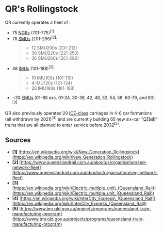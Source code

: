 # QR's Rollingstock

QR currently operates a fleet of :

- 75 [NGRs](./NGR.md) (701-775)<sup>\[1\]</sup>
- 78 [SMUs](./SMU.md) (201-296)<sup>\[2\]</sup>:
  > - 12 SMU200s (201-212)
  > - 30 SMU220s (221-250)
  > - 36 SMU260s (261-296)
- 48 [IMUs](./IMU.md) (101-188)<sup>\[2\]</sup>:
  > - 10 IMU100s (101-110)
  > - 4 IMU120s (121-124)
  > - 28 IMU160s (161-188)
- ~30 [EMUs](./EMU.md) (01-88 exc. 01-24, 30-38, 42, 48, 52, 54, 58, 60-79, and 80) <sup>\[3\]</sup>

QR also previously operated 20 [ICE-class](./ICE.md) carriages in 4-6 car formations (all withdrawn by 2021)<sup>\[4\]</sup> and are currently building 65 new six-car "[QTMP](./QTMP.md)" trains that are all planned to enter service before 2032<sup>\[5\]</sup>.

## Sources

- **\[1\]** [https://en.wikipedia.org/wiki/New_Generation_Rollingstock](https://en.wikipedia.org/wiki/New_Generation_Rollingstock)
- **\[2\]** [https://www.queenslandrail.com.au/aboutus/organisation/seq-network-fleet](https://www.queenslandrail.com.au/aboutus/organisation/seq-network-fleet)
- **\[3\]** [https://en.wikipedia.org/wiki/Electric_multiple_unit\_(Queensland_Rail)](<https://en.wikipedia.org/wiki/Electric_multiple_unit_(Queensland_Rail)>)
- **\[4\]** [https://en.wikipedia.org/wiki/InterCity_Express\_(Queensland_Rail)](<https://en.wikipedia.org/wiki/InterCity_Express_(Queensland_Rail)>)
- **\[5\]** [https://www.tmr.qld.gov.au/projects/programs/queensland-train-manufacturing-program](https://www.tmr.qld.gov.au/projects/programs/queensland-train-manufacturing-program)

